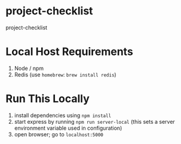 # project-checklist
project-checklist


# Local Host Requirements
1. Node / npm
2. Redis (use `homebrew`: `brew install redis`)

# Run This Locally
1. install dependencies using `npm install`
2. start express by running `npm run server-local` (this sets a server environment variable used in configuration)
3. open browser; go to `localhost:5000`
